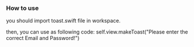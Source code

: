 ### How to use
 
 you should import toast.swift file in workspace.
 
 then, you can use as following code:
 self.view.makeToast("Please enter the correct Email and Password!")
 
 

